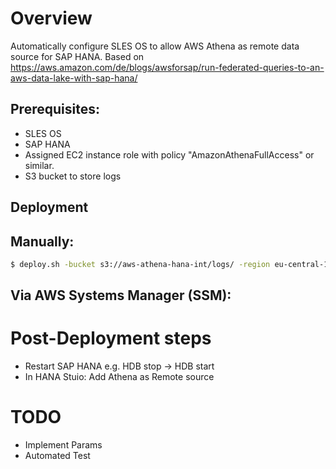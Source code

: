 
# Overview

Automatically configure SLES OS to allow AWS Athena as remote data source for SAP HANA. Based on
https://aws.amazon.com/de/blogs/awsforsap/run-federated-queries-to-an-aws-data-lake-with-sap-hana/

## Prerequisites:

- SLES OS
- SAP HANA
- Assigned EC2 instance role with policy "AmazonAthenaFullAccess" or similar.
- S3 bucket to store logs

## Deployment

## Manually:

```bash
$ deploy.sh -bucket s3://aws-athena-hana-int/logs/ -region eu-central-1
```

## Via AWS Systems Manager (SSM):


# Post-Deployment steps

- Restart SAP HANA e.g. HDB stop -> HDB start
- In HANA Stuio: Add Athena as Remote source

# TODO

- Implement Params
- Automated Test